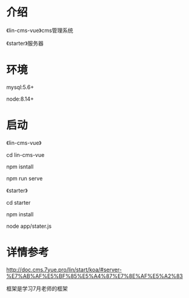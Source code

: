 # 介绍 #

《lin-cms-vue》cms管理系统

《starter》服务器

# 环境 #

mysql:5.6+

node:8.14+

# 启动 #

《lin-cms-vue》

cd lin-cms-vue

npm isntall

npm run serve

《starter》

cd starter

npm install

node app/stater.js

# 详情参考 #

http://doc.cms.7yue.pro/lin/start/koa/#server-%E7%AB%AF%E5%BF%85%E5%A4%87%E7%8E%AF%E5%A2%83

框架是学习7月老师的框架
 
